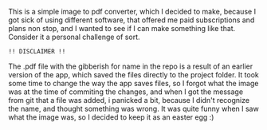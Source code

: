 This is a simple image to pdf converter, which I decided to make, because I got sick of using different software, 
that offered me paid subscriptions and plans non stop, and I wanted to see if I can make something like that.
Consider it a personal challenge of sort.


	!! DISCLAIMER !! 
The .pdf file with the gibberish for name in the repo is a result of an earlier version of the app, which saved the files directly to the project folder.
It took some time to change the way the app saves files, so I forgot what the image was at the time of commiting the changes, and when I got the message from git that a file was added, i panicked a bit, because I didn't 
recognize the name, and thought something was wrong. It was quite funny when I saw what the image was, so I decided to keep it
as an easter egg :)
